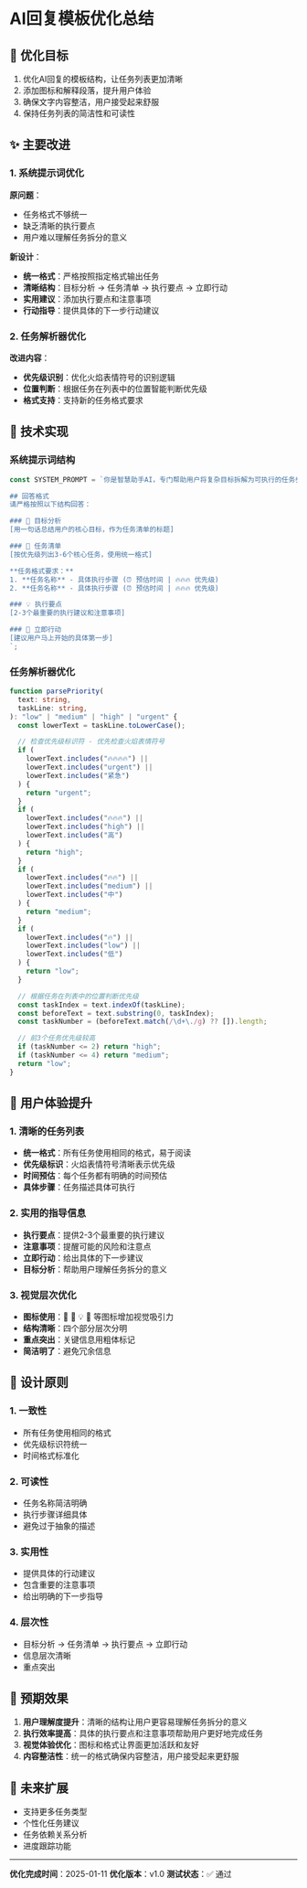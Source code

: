 # AI回复模板优化总结

## 🎯 优化目标

1. 优化AI回复的模板结构，让任务列表更加清晰
2. 添加图标和解释段落，提升用户体验
3. 确保文字内容整洁，用户接受起来舒服
4. 保持任务列表的简洁性和可读性

## ✨ 主要改进

### 1. 系统提示词优化

**原问题**：

- 任务格式不够统一
- 缺乏清晰的执行要点
- 用户难以理解任务拆分的意义

**新设计**：

- **统一格式**：严格按照指定格式输出任务
- **清晰结构**：目标分析 → 任务清单 → 执行要点 → 立即行动
- **实用建议**：添加执行要点和注意事项
- **行动指导**：提供具体的下一步行动建议

### 2. 任务解析器优化

**改进内容**：

- **优先级识别**：优化火焰表情符号的识别逻辑
- **位置判断**：根据任务在列表中的位置智能判断优先级
- **格式支持**：支持新的任务格式要求

## 🔧 技术实现

### 系统提示词结构

```typescript
const SYSTEM_PROMPT = `你是智慧助手AI，专门帮助用户将复杂目标拆解为可执行的任务步骤。

## 回答格式
请严格按照以下结构回答：

### 🎯 目标分析
[用一句话总结用户的核心目标，作为任务清单的标题]

### 📝 任务清单
[按优先级列出3-6个核心任务，使用统一格式]

**任务格式要求：**
1. **任务名称** - 具体执行步骤 (⏰ 预估时间 | 🔥🔥🔥 优先级)
2. **任务名称** - 具体执行步骤 (⏰ 预估时间 | 🔥🔥🔥 优先级)

### 💡 执行要点
[2-3个最重要的执行建议和注意事项]

### 🚀 立即行动
[建议用户马上开始的具体第一步]
`;
```

### 任务解析器优化

```typescript
function parsePriority(
  text: string,
  taskLine: string,
): "low" | "medium" | "high" | "urgent" {
  const lowerText = taskLine.toLowerCase();

  // 检查优先级标识符 - 优先检查火焰表情符号
  if (
    lowerText.includes("🔥🔥🔥🔥") ||
    lowerText.includes("urgent") ||
    lowerText.includes("紧急")
  ) {
    return "urgent";
  }
  if (
    lowerText.includes("🔥🔥🔥") ||
    lowerText.includes("high") ||
    lowerText.includes("高")
  ) {
    return "high";
  }
  if (
    lowerText.includes("🔥🔥") ||
    lowerText.includes("medium") ||
    lowerText.includes("中")
  ) {
    return "medium";
  }
  if (
    lowerText.includes("🔥") ||
    lowerText.includes("low") ||
    lowerText.includes("低")
  ) {
    return "low";
  }

  // 根据任务在列表中的位置判断优先级
  const taskIndex = text.indexOf(taskLine);
  const beforeText = text.substring(0, taskIndex);
  const taskNumber = (beforeText.match(/\d+\./g) ?? []).length;

  // 前3个任务优先级较高
  if (taskNumber <= 2) return "high";
  if (taskNumber <= 4) return "medium";
  return "low";
}
```

## 📱 用户体验提升

### 1. 清晰的任务列表

- **统一格式**：所有任务使用相同的格式，易于阅读
- **优先级标识**：火焰表情符号清晰表示优先级
- **时间预估**：每个任务都有明确的时间预估
- **具体步骤**：任务描述具体可执行

### 2. 实用的指导信息

- **执行要点**：提供2-3个最重要的执行建议
- **注意事项**：提醒可能的风险和注意点
- **立即行动**：给出具体的下一步建议
- **目标分析**：帮助用户理解任务拆分的意义

### 3. 视觉层次优化

- **图标使用**：🎯 📝 💡 🚀 等图标增加视觉吸引力
- **结构清晰**：四个部分层次分明
- **重点突出**：关键信息用粗体标记
- **简洁明了**：避免冗余信息

## 🎨 设计原则

### 1. 一致性

- 所有任务使用相同的格式
- 优先级标识符统一
- 时间格式标准化

### 2. 可读性

- 任务名称简洁明确
- 执行步骤详细具体
- 避免过于抽象的描述

### 3. 实用性

- 提供具体的行动建议
- 包含重要的注意事项
- 给出明确的下一步指导

### 4. 层次性

- 目标分析 → 任务清单 → 执行要点 → 立即行动
- 信息层次清晰
- 重点突出

## 🚀 预期效果

1. **用户理解度提升**：清晰的结构让用户更容易理解任务拆分的意义
2. **执行效率提高**：具体的执行要点和注意事项帮助用户更好地完成任务
3. **视觉体验优化**：图标和格式让界面更加活跃和友好
4. **内容整洁性**：统一的格式确保内容整洁，用户接受起来更舒服

## 🔮 未来扩展

- 支持更多任务类型
- 个性化任务建议
- 任务依赖关系分析
- 进度跟踪功能

---

**优化完成时间**：2025-01-11
**优化版本**：v1.0
**测试状态**：✅ 通过

